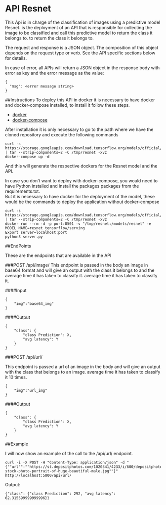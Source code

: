 # API Resnet
This Api is in charge of the classification of images using a predictive model Resnet.
is the deployment of an API that is responsible for collecting the image to be classified and call this predictive model to return the class it belongs to.
to return the class it belongs to.

The request and response is a JSON object. The composition of this object depends on the request type or verb. See the API specific sections below for details.

In case of error, all APIs will return a JSON object in the response body with error as key and the error message as the value:

```
{
  "msg": <error message string>
}
```

##Instructions
To deploy this API in docker it is necessary to have docker and docker-compose installed, to install it follow these steps.
 - [docker](https://docs.docker.com/get-docker/)
 - [docker-compose](https://docs.docker.com/compose/install/)

After installation it is only necessary to go to the path where we have the cloned repository and execute the following commands
```
curl -s https://storage.googleapis.com/download.tensorflow.org/models/official/20181001_resnet/savedmodels/resnet_v2_fp32_savedmodel_NHWC_jpg.tar.gz | tar --strip-components=2 -C /tmp/resnet -xvz
docker-compose up -d
```

And this will generate the respective dockers for the Resnet model and the API.

In case you don't want to deploy with docker-compose, you would need to have Python installed and install the packages 
packages from the requirements.txt.  
But it is necessary to have docker for the deployment of the model, these would be the commands to deploy the application without
docker-compose

```
curl -s https://storage.googleapis.com/download.tensorflow.org/models/official/20181001_resnet/savedmodels/resnet_v2_fp32_savedmodel_NHWC_jpg.tar.gz | tar --strip-components=2 -C /tmp/resnet -xvz
docker run --rm -d -p port:8501 -v "/tmp/resnet:/models/resnet" -e MODEL_NAME=resnet tensorflow/serving
Export server=localhost:port
python3 server.py
```



##EndPoints

These are the endpoints that are available in the API 

###POST /api/image/
This endpoint is passed in the body an image in base64 format and will give an output with the class it belongs to and the average time it has taken to classify it. 
average time it has taken to classify it.

####Input
```
{
    "img":"base64_img"
}
```

####Output
```
{
    "class": {
        "class Prediction": X,
        "avg latency": Y
    }
}
```


###POST /api/url/

This endpoint is passed a url of an image in the body and will give an output with the class that belongs to an image. 
average time it has taken to classify it 10 times.

```
{
    "img":"url_img"
}
```

####Output
```
{
    "class": {
        "class Prediction": X,
        "avg latency": Y
    }
}
```


##Example

I will now show an example of the call to the /api/url/ endpoint.

```
curl -i -X POST -H "Content-Type: application/json" -d "{""url"":""https://st.depositphotos.com/1020341/4233/i/600/depositphotos_42333899-stock-photo-portrait-of-huge-beautiful-male.jpg""}" http://localhost:5000/api/url/
```

Output:
```
{"class": {"class Prediction": 292, "avg latency": 62.315599999999996}}
```